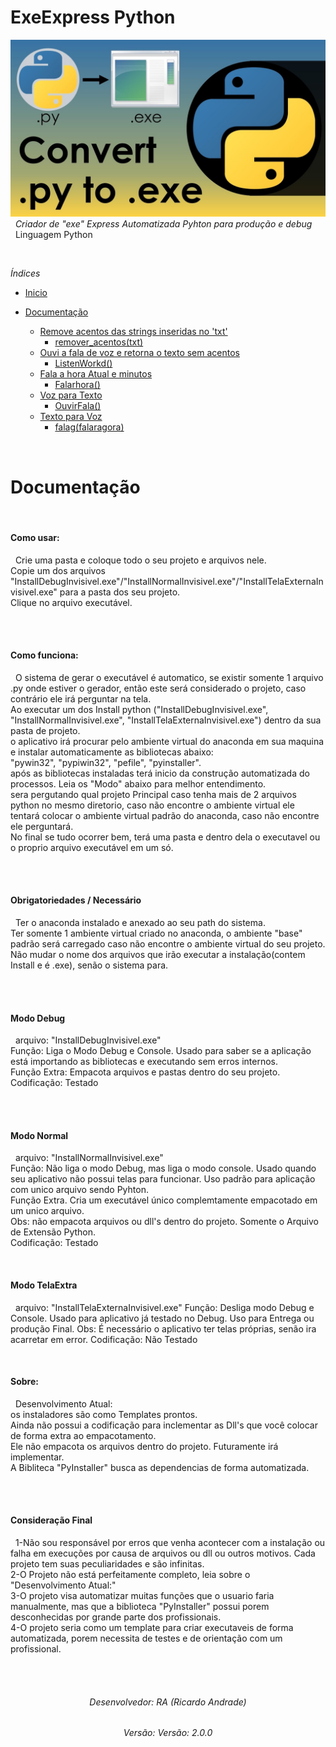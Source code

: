 # ExeExpress Python
![](https://raw.githubusercontent.com/geniodev/ExeExpress/main/pythonToExe.jpg)</br>
&nbsp;
*Criador de "exe" Express Automatizada Pyhton para produção e debug*</br>
&nbsp;
Linguagem Python</br>




&nbsp;
&nbsp;

*Índices*
&nbsp;
- <a href="https://github.com/geniodev/ExeExpress#exeexpress-python" target="_self">Inicio</a>
- <a href='https://github.com/geniodev/ExeExpress#documenta%C3%A7%C3%A3o' target='_self'>Documentação</a>

  - <a href='' target='_self'>Remove acentos das strings inseridas no 'txt'</a>
    - <a href='https://github.com/geniodev/VozTexto#remove-acentos-das-strings-inseridas-no-txt' target='_self'>remover_acentos(txt)</a>
  - <a href='https://github.com/geniodev/VozTexto#ouvi-a-fala-de-voz-e-retorna-o-texto-sem-acentos' target='_self'>Ouvi a fala de voz e retorna o texto sem acentos</a>
    - <a href='https://github.com/geniodev/VozTexto#ouvi-a-fala-de-voz-e-retorna-o-texto-sem-acentos' target='_self'>ListenWorkd()</a>
  - <a href='https://github.com/geniodev/VozTexto#fala-a-hora-atual-e-minutos' target='_self'>Fala a hora Atual e minutos</a>
    - <a href='https://github.com/geniodev/VozTexto#fala-a-hora-atual-e-minutos' target='_self'>Falarhora()</a>
  - <a href='https://github.com/geniodev/VozTexto#voz-para-texto' target='_self'>Voz para Texto</a>
    - <a href='https://github.com/geniodev/VozTexto#voz-para-texto' target='_self'>OuvirFala()</a>
  - <a href='https://github.com/geniodev/VozTexto#texto-para-voz' target='_self'>Texto para Voz</a>
    - <a href='https://github.com/geniodev/VozTexto#texto-para-voz' target='_self'>falag(falaragora)</a>





&nbsp;
# Documentação</br>


&nbsp;
#### Como usar:</br>
&nbsp;
Crie uma pasta e coloque todo o seu projeto e arquivos nele.</br>
Copie um dos arquivos "InstallDebugInvisivel.exe"/"InstallNormalInvisivel.exe"/"InstallTelaExternaInvisivel.exe" para a pasta dos seu projeto.</br>
Clique no arquivo executável.</br>
&nbsp;
&nbsp;

&nbsp;
#### Como funciona:</br>
&nbsp;
O sistema de gerar o executável é automatico, se existir somente 1 arquivo .py onde estiver o gerador, então este será considerado o projeto, caso contrário ele irá perguntar na tela.</br>
Ao executar um dos Install python ("InstallDebugInvisivel.exe", "InstallNormalInvisivel.exe", "InstallTelaExternaInvisivel.exe") dentro da sua pasta de projeto.</br>
o aplicativo irá procurar pelo ambiente virtual do anaconda em sua maquina e instalar automaticamente as bibliotecas abaixo:</br>
  "pywin32", "pypiwin32", "pefile", "pyinstaller".</br>
após as bibliotecas instaladas terá inicio da construção automatizada do processos. Leia os "Modo" abaixo para melhor entendimento.</br>
sera pergutando qual projeto Principal caso tenha mais de 2 arquivos python no mesmo diretorio, caso não encontre o ambiente virtual ele tentará colocar o ambiente virtual padrão do anaconda, caso não encontre ele perguntará.</br>
No final se tudo ocorrer bem, terá uma pasta e dentro dela o executavel ou o proprio arquivo executável em um só.</br>
&nbsp;
&nbsp;



&nbsp;
#### Obrigatoriedades / Necessário</br>
&nbsp;
Ter o anaconda instalado e anexado ao seu path do sistema.</br>
Ter somente 1 ambiente virtual criado no anaconda, o ambiente "base" padrão será carregado caso não encontre o ambiente virtual do seu projeto.</br>
Não mudar o nome dos arquivos que irão executar a instalação(contem Install e é .exe), senão o sistema para.</br>
&nbsp;
&nbsp;




&nbsp;
#### Modo Debug</br>
&nbsp;
arquivo: "InstallDebugInvisivel.exe"</br>
Função: Liga o Modo Debug e Console. Usado para saber se a aplicação está importando as bibliotecas e executando sem erros internos.</br>
Função Extra: Empacota arquivos e pastas dentro do seu projeto.</br>
Codificação: Testado</br>
&nbsp;
&nbsp;



&nbsp;
#### Modo Normal</br>
&nbsp;
arquivo: "InstallNormalInvisivel.exe"</br>
Função: Não liga o modo Debug, mas liga o modo console. Usado quando seu aplicativo não possui telas para funcionar. Uso padrão para aplicação com unico arquivo sendo Pyhton.</br>
Função Extra. Cria um executável único complemtamente empacotado em um unico arquivo.</br>
Obs: não empacota arquivos ou dll's dentro do projeto. Somente o Arquivo de Extensão Python.</br>
Codificação: Testado
&nbsp;
&nbsp;




&nbsp;
#### Modo TelaExtra</br>
&nbsp;
arquivo: "InstallTelaExternaInvisivel.exe"
Função: Desliga modo Debug e Console. Usado para aplicativo já testado no Debug. Uso para Entrega ou produção Final.
Obs: É necessário o aplicativo ter telas próprias, senão ira acarretar em error.
Codificação: Não Testado
&nbsp;
&nbsp;




&nbsp;
#### Sobre:</br>
&nbsp;
Desenvolvimento Atual:</br>
os instaladores são como Templates prontos.</br>
Ainda não possui a codificação para inclementar as Dll's que você colocar de forma extra ao empacotamento.</br>
Ele não empacota os arquivos dentro do projeto. Futuramente irá implementar.</br>
A Bibliteca "PyInstaller" busca as dependencias de forma automatizada.</br>
&nbsp;
&nbsp;






&nbsp;
#### Consideração Final</br>
&nbsp;
1-Não sou responsável por erros que venha acontecer com a instalação ou falha em execuções por causa de arquivos ou dll ou outros motivos. Cada projeto tem suas peculiaridades e são infinitas.</br>
2-O Projeto não está perfeitamente completo, leia sobre o "Desenvolvimento Atual:"</br>
3-O projeto visa automatizar muitas funções que o usuario faria manualmente, mas que a biblioteca "PyInstaller" possui porem desconhecidas por grande parte dos profissionais.</br>
4-O projeto seria como um template para criar executaveis de forma automatizada, porem necessita de testes e de orientação com um profissional.</br>
&nbsp;
&nbsp;




&nbsp;
<h6 align="center">Desenvolvedor: RA (Ricardo Andrade)</h6>
<h6 align="center">Versão: Versão: 2.0.0</h6>
